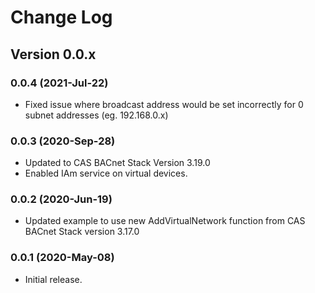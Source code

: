 # Change Log

## Version 0.0.x

### 0.0.4 (2021-Jul-22)

- Fixed issue where broadcast address would be set incorrectly for 0 subnet addresses (eg. 192.168.0.x)

### 0.0.3 (2020-Sep-28)

- Updated to CAS BACnet Stack Version 3.19.0
- Enabled IAm service on virtual devices.

### 0.0.2 (2020-Jun-19)

- Updated example to use new AddVirtualNetwork function from CAS BACnet Stack version 3.17.0

### 0.0.1 (2020-May-08)

- Initial release.